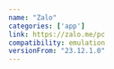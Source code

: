 ```yaml
---
name: "Zalo"
categories: ['app']
link: https://zalo.me/pc
compatibility: emulation
versionFrom: "23.12.1.0"
---
```


